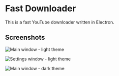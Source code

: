 # Fast Downloader
This is a fast YouTube downloader written in Electron. 

## Screenshots
![Main window - light theme](https://github.com/BERNARDO31P/FastDownloader/blob/master/resouces/screenshot/main_light.png?raw=true)

![Settings window - light theme](https://github.com/BERNARDO31P/FastDownloader/blob/master/resouces/screenshot/settings_light.png?raw=true)

![Main window - dark theme](https://github.com/BERNARDO31P/FastDownloader/blob/master/resouces/screenshot/main_dark.png?raw=true)
